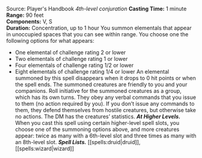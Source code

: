 Source: Player's Handbook
*4th-level conjuration*
**Casting Time:** 1 minute  
**Range:** 90 feet  
**Components:** V, S  
**Duration:** Concentration, up to 1 hour
You summon elementals that appear in unoccupied spaces that you can see within range. You choose one the following options for what appears:
* One elemental of challenge rating 2 or lower
* Two elementals of challenge rating 1 or lower
* Four elementals of challenge rating 1/2 or lower
* Eight elementals of challenge rating 1/4 or lower
An elemental summoned by this spell disappears when it drops to 0 hit points or when the spell ends.
The summoned creatures are friendly to you and your companions. Roll initiative for the summoned creatures as a group, which has its own turns. They obey any verbal commands that you issue to them (no action required by you). If you don’t issue any commands to them, they defend themselves from hostile creatures, but otherwise take no actions. The DM has the creatures’ statistics.
***At Higher Levels.*** When you cast this spell using certain higher-level spell slots, you choose one of the summoning options above, and more creatures appear: twice as many with a 6th-level slot and three times as many with an 8th-level slot.
***Spell Lists.*** [[spells:druid|druid]], [[spells:wizard|wizard]]